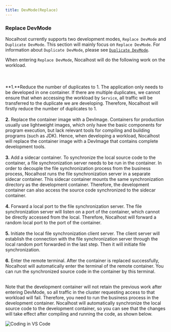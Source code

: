 ```yaml
---
title: DevMode(Replace)
---
```


### Replace DevMode

Nocalhost currently supports two development modes, `Replace DevMode` and `Duplicate DevMode`. This section will mainly focus on `Replace DevMode`. For information about `Duplicate DevMode`, please see [`Duplicate DevMode`](develop-service-dup-en).

When entering `Replace DevMode`, Nocalhost will do the following work on the workload. <br></br><br></br>
**1.**Reduce the number of duplicates to 1. The application only needs to be developed in one container. If there are multiple duplicates, we cannot ensure that when accessing the workload by `Service`, all traffic will be transferred to the duplicate we are developing. Therefore, Nocalhost will firstly reduce the number of duplicates to 1. <br></br>
**2.** Replace the container image with a DevImage. Containers for production usually use lightweight images, which only have the basic components for program execution, but lack relevant tools for compiling and building programs (such as JDK). Hence, when developing a workload, Nocalhost will replace the container image with a DevImage that contains complete development tools. <br></br>
**3.** Add a sidecar container. To synchronize the local source code to the container, a file synchronization server needs to be run in the container. In order to decouple the file synchronization process from the business process, Nocalhost runs the file synchronization server in a separate sidecar container. This sidecar container mounts the same synchronization directory as the development container. Therefore, the development container can also access the source code synchronized to the sidecar container. <br></br>
**4.** Forward a local port to the file synchronization server. The file synchronization server will listen on a port of the container, which cannot be directly accessed from the local. Therefore, Nocalhost will forward a random local port to the port of the container. <br></br>
**5.** Initiate the local file synchronization client server. The client server will establish the connection with the file synchronization server through the local random port forwarded in the last step. Then it will initiate file synchronization. <br></br>
**6.** Enter the remote terminal. After the container is replaced successfully, Nocalhost will automatically enter the terminal of the remote container. You can run the synchronized source code in the container by this terminal. <br></br>

Note that the development container will not retain the previous work after entering DevMode, so all traffic in the cluster requesting access to that workload will fail. Therefore, you need to run the business process in the development container. Nocalhost will automatically synchronize the local source code to the development container, so you can see that the changes will take effect after compiling and running the code, as shown below.

![Coding in VS Code](./img/opt/code-change2.gif)

